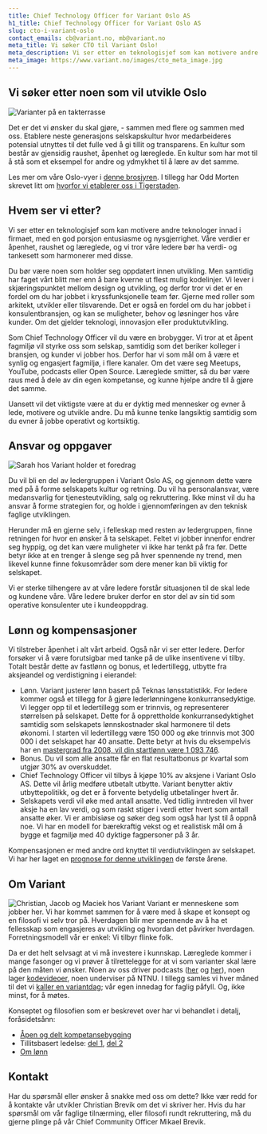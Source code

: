 ```yaml
---
title: Chief Technology Officer for Variant Oslo AS
h1_title: Chief Technology Officer for Variant Oslo AS
slug: cto-i-variant-oslo
contact_emails: cb@variant.no, mb@variant.no
meta_title: Vi søker CTO til Variant Oslo!
meta_description: Vi ser etter en teknologisjef som kan motivere andre teknologer innad i firmaet, med en god porsjon entusiasme og nysgjerrighet.
meta_image: https://www.variant.no/images/cto_meta_image.jpg
---
```


## Vi søker etter noen som vil utvikle Oslo

![Varianter på en takterrasse](/images/utvikler-takterrasse.png)

Det er det vi ønsker du skal gjøre, - sammen med flere og sammen med oss. Etablere neste generasjons selskapskultur hvor medarbeideres potensial utnyttes til det fulle ved å gi tillit og transparens. En kultur som består av gjensidig raushet, åpenhet og læreglede. En kultur som har mot til å stå som et eksempel for andre og ydmykhet til å lære av det samme.

Les mer om våre Oslo-vyer i [denne brosjyren](https://variant.no/oslovyer). I tillegg har Odd Morten skrevet litt om [hvorfor vi etablerer oss i Tigerstaden](https://blog.variant.no/hei-oslo-717ea91e45b9).

## Hvem ser vi etter?

Vi ser etter en teknologisjef som kan motivere andre teknologer innad i firmaet, med en god porsjon entusiasme og nysgjerrighet. Våre verdier er åpenhet, raushet og læreglede, og vi tror våre ledere bør ha verdi- og tankesett som harmonerer med disse.

Du bør være noen som holder seg oppdatert innen utvikling. Men samtidig har faget vårt blitt mer enn å bare kverne ut flest mulig kodelinjer. Vi lever i skjæringspunktet mellom design og utvikling, og derfor tror vi det er en fordel om du har jobbet i kryssfunksjonelle team før. Gjerne med roller som arkitekt, utvikler eller tilsvarende. Det er også en fordel om du har jobbet i konsulentbransjen, og kan se muligheter, behov og løsninger hos våre kunder. Om det gjelder teknologi, innovasjon eller produktutvikling.

Som Chief Technology Officer vil du være en brobygger. Vi tror at et åpent fagmiljø vil styrke oss som selskap, samtidig som det beriker kolleger i bransjen, og kunder vi jobber hos. Derfor har vi som mål om å være et synlig og engasjert fagmiljø, i flere kanaler. Om det være seg Meetups, YouTube, podcasts eller Open Source. Læreglede smitter, så du bør være raus med å dele av din egen kompetanse, og kunne hjelpe andre til å gjøre det samme.

Uansett vil det viktigste være at du er dyktig med mennesker og evner å lede, motivere og utvikle andre. Du må kunne tenke langsiktig samtidig som du evner å jobbe operativt og kortsiktig.

## Ansvar og oppgaver

<div class="left"><img alt="Sarah hos Variant holder et foredrag" src="/images/utvikler-sarah.png"/></div>

Du vil bli en del av ledergruppen i Variant Oslo AS, og gjennom dette være med på å forme selskapets kultur og retning. Du vil ha personalansvar, være medansvarlig for tjenesteutvikling, salg og rekruttering. Ikke minst vil du ha ansvar å forme strategien for, og holde i gjennomføringen av den teknisk faglige utviklingen.

Herunder må en gjerne selv, i felleskap med resten av ledergruppen, finne retningen for hvor en ønsker å ta selskapet. Feltet vi jobber innenfor endrer seg hyppig, og det kan være muligheter vi ikke har tenkt på fra før. Dette betyr ikke at en trenger å slenge seg på hver spennende ny trend, men likevel kunne finne fokusområder som dere mener kan bli viktig for selskapet.

Vi er sterke tilhengere av at våre ledere forstår situasjonen til de skal lede og kundene våre. Våre ledere bruker derfor en stor del av sin tid som operative konsulenter ute i kundeoppdrag.

## Lønn og kompensasjoner

Vi tilstreber åpenhet i alt vårt arbeid. Også når vi ser etter ledere. Derfor forsøker vi å være forutsigbar med tanke på de ulike insentivene vi tilby. Totalt består dette av fastlønn og bonus, et ledertillegg, utbytte fra aksjeandel og verdistigning i eierandel:

- Lønn. Variant justerer lønn basert på Teknas lønsstatistikk. For ledere kommer også et tillegg for å gjøre lederlønningene konkurransedyktige. Vi legger opp til et ledertillegg som er trinnvis, og representerer størrelsen på selskapet. Dette for å opprettholde konkurransedyktighet samtidig som selskapets lønnskostnader skal harmonere til dets økonomi. I starten vil ledertillegg være 150 000 og øke trinnvis mot 300 000 i det selskapet har 40 ansatte. Dette betyr at hvis du eksempelvis har en [mastergrad fra 2008, vil din startlønn være 1 093 746](/kalkulator?year=2008&degree=masters&addition=150000).
- Bonus. Du vil som alle ansatte får en flat resultatbonus pr kvartal som utgjør 30% av overskuddet.
- Chief Technology Officer vil tilbys å kjøpe 10% av aksjene i Variant Oslo AS. Dette vil årlig medføre utbetalt utbytte. Variant benytter aktiv utbyttepolitikk, og det er å forvente betydelig utbetalinger hvert år.
- Selskapets verdi vil øke med antall ansatte. Ved tidlig inntreden vil hver aksje ha en lav verdi, og som raskt stiger i verdi etter hvert som antall ansatte øker.
  Vi er ambisiøse og søker deg som også har lyst til å oppnå noe. Vi har en modell for bærekraftig vekst og et realistisk mål om å bygge et fagmiljø med 40 dyktige fagpersoner på 3 år.

Kompensasjonen er med andre ord knyttet til verdiutviklingen av selskapet. Vi har her laget en [prognose for denne utviklingen](/oslo) de første årene.

## Om Variant

![Christian, Jacob og Maciek hos Variant](/images/utvikler-jacob.png)
Variant er menneskene som jobber her. Vi har kommet sammen for å være med å skape et konsept og en filosofi vi selv tror på. Hverdagen blir mer spennende av å ha et fellesskap som engasjeres av utvikling og hvordan det påvirker hverdagen. Forretningsmodell vår er enkel: Vi tilbyr flinke folk.

Da er det helt selvsagt at vi må investere i kunnskap. Læreglede kommer i mange fasonger og vi prøver å tilrettelegge for at vi som varianter skal lære på den måten vi ønsker. Noen av oss driver podcasts ([her](http://bartjs.io/tag/podcast-episode/) og [her](https://kortslutning.fun/)), noen lager [kodevideoer](https://youtube.com/kodesnutt), noen underviser på NTNU. I tillegg samles vi hver måned til det vi [kaller en variantdag](https://blog.variant.no/tagged/variantdag); vår egen innedag for faglig påfyll. Og, ikke minst, for å møtes.

Konseptet og filosofien som er beskrevet over har vi behandlet i detalj, foråsidetsånn:

- [Åpen og delt kompetansebygging](https://blog.variant.no/aapen-og-delt-kompetansebygging-c229771eee93)
- Tillitsbasert ledelse: [del 1](https://blog.variant.no/tillitsbasert-ledelse-del-1-hva-og-hvorfor-86f6aa485cf9), [del 2](https://blog.variant.no/tillitsbasert-ledelse-del-2-sette-retning-449452fcc6a6)
- [Om lønn](https://blog.variant.no/bonusutbetaling-og-l%C3%B8nnsjusteringer-c6d340f0a6d)

## Kontakt

Har du spørsmål eller ønsker å snakke med oss om dette? Ikke vær redd for å kontakte vår utvikler Christian Brevik om det vi skriver her. Hvis du har spørsmål om vår faglige tilnærming, eller filosofi rundt rekruttering, må du gjerne plinge på vår Chief Community Officer Mikael Brevik.
